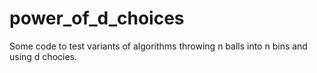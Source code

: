 # power_of_d_choices
Some code to test variants of algorithms throwing n balls into n bins and using d chocies.
